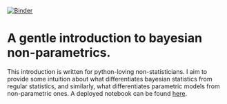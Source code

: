 [![Binder](https://mybinder.org/badge_logo.svg)](https://mybinder.org/v2/gh/vmasrani/bayes-non-parametric-tutorial/master)

# A gentle introduction to bayesian non-parametrics.

This introduction is written for python-loving non-statisticians. I aim to provide some intuition about what differentiates bayesian statistics from regular statistics, and similarly, what differentiates parametric models from non-parametric ones. A deployed notebook can be found [here](https://hub.mybinder.org/user/vmasrani-bayes--metric-tutorial-ome9is7v/notebooks/tutorial.ipynb).
